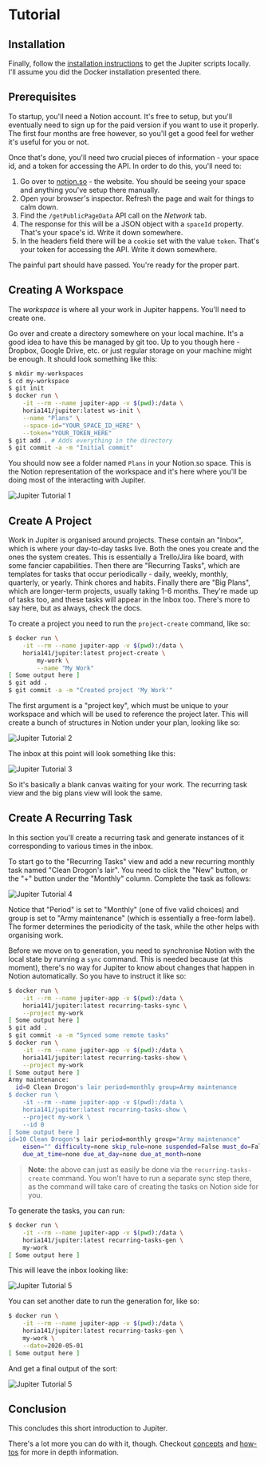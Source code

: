 # Tutorial

## Installation

Finally, follow the [installation instructions](https://github.com/horia141/jupiter/blob/master/docs/install.md) to get
the Jupiter scripts locally. I'll assume you did the Docker installation presented there.

## Prerequisites

To startup, you'll need a Notion account. It's free to setup, but you'll eventually need to sign up for the paid
version if you want to use it properly. The first four months are free however, so you'll get a good feel for wether
it's useful for you or not.

Once that's done, you'll need two crucial pieces of information - your space id, and a token for accessing the API.
In order to do this, you'll need to:

1. Go over to [notion.so](https://www.notion.so/) - the website. You should be seeing your space and anything you've
   setup there manually.
1. Open your browser's inspector. Refresh the page and wait for things to calm down.
1. Find the `/getPublicPageData` API call on the _Network_ tab.
1. The response for this will be a JSON object with a `spaceId` property. That's your space's id. Write it down
   somewhere.
1. In the headers field there will be a `cookie` set with the value `token`. That's your token for accessing the API.
   Write it down somewhere.

The painful part should have passed. You're ready for the proper part.

## Creating A Workspace

The _workspace_ is where all your work in Jupiter happens. You'll need to create one.

Go over and create a directory somewhere on your local machine. It's a good idea to have this be managed by git too.
Up to you though here - Dropbox, Google Drive, etc. or just regular storage on your machine might be enough. It
should look something like this:

```bash
$ mkdir my-workspaces
$ cd my-workspace
$ git init
$ docker run \
    -it --rm --name jupiter-app -v $(pwd):/data \
    horia141/jupiter:latest ws-init \
    --name "Plans" \
    --space-id="YOUR_SPACE_ID_HERE" \
    --token="YOUR_TOKEN_HERE"
$ git add . # Adds everything in the directory
$ git commit -a -m "Initial commit"
```

You should now see a folder named `Plans` in your Notion.so space. This is the Notion representation of the workspace
and it's here where you'll  be doing most of the interacting with Jupiter.

![Jupiter Tutorial 1](assets/jupiter-tutorial-1.png)

## Create A Project

Work in Jupiter is organised around projects. These contain an "Inbox", which is where your day-to-day tasks live. Both
the ones you create and the ones the system creates. This is essentially a Trello/Jira like board, with some fancier
capabilities. Then there are "Recurring Tasks", which are templates for tasks that occur periodically - daily, weekly,
monthly, quarterly, or yearly. Think chores and habits. Finally there are "Big Plans", which are longer-term projects,
usually taking 1-6 months. They're made up of tasks too, and these tasks will appear in the Inbox too. There's
more to say here, but as always, check the docs.

To create a project you need to run the `project-create` command, like so:

```bash
$ docker run \
    -it --rm --name jupiter-app -v $(pwd):/data \
    horia141/jupiter:latest project-create \
        my-work \
        --name "My Work"
[ Some output here ]
$ git add .
$ git commit -a -m "Created project 'My Work'"
```

The first argument is a "project key", which must be unique to your workspace and which will be used to reference the
project later. This will create a bunch of structures in Notion under your plan, looking like so:

![Jupiter Tutorial 2](assets/jupiter-tutorial-2.png)

The inbox at this point will look something like this:

![Jupiter Tutorial 3](assets/jupiter-tutorial-3.png)

So it's basically a blank canvas waiting for your work. The recurring task view and the big plans view will
look the same.

## Create A Recurring Task

In this section you'll create a recurring task and generate instances of it corresponding to various times in the inbox.

To start go to the "Recurring Tasks" view and add a new recurring monthly task named "Clean Drogon's lair". You need
to click the "New" button, or the "+" button under the "Monthly" column. Complete the task as follows:

![Jupiter Tutorial 4](assets/jupiter-tutorial-4.png)

Notice that "Period" is set to "Monthly" (one of five valid choices) and group is set to "Army maintenance" (which
is essentially a free-form label). The former determines the periodicity of the task, while the other helps with
organising work.

Before we move on to generation, you need to synchronise Notion with the local state by running a `sync` command.
This is needed because (at this moment), there's no way for Jupiter to know about changes that happen in Notion
automatically. So you have to instruct it like so:

```bash
$ docker run \
    -it --rm --name jupiter-app -v $(pwd):/data \
    horia141/jupiter:latest recurring-tasks-sync \
    --project my-work
[ Some output here ]
$ git add .
$ git commit -a -m "Synced some remote tasks"
$ docker run \
    -it --rm --name jupiter-app -v $(pwd):/data \
    horia141/jupiter:latest recurring-tasks-show \
    --project my-work
[ Some output here ]
Army maintenance:
  id=0 Clean Drogon's lair period=monthly group=Army maintenance
$ docker run \
    -it --rm --name jupiter-app -v $(pwd):/data \
    horia141/jupiter:latest recurring-tasks-show \
    --project my-work \
    --id 0
[ Some output here ]
id=10 Clean Drogon's lair period=monthly group="Army maintenance"
    eisen="" difficulty=none skip_rule=none suspended=False must_do=False
    due_at_time=none due_at_day=none due_at_month=none
```

> **Note**: the above can just as easily be done via the `recurring-tasks-create` command. You won't have to run
> a separate sync step there, as the command will take care of creating the tasks on Notion side for you.

To generate the tasks, you can run:

```bash
$ docker run \
    -it --rm --name jupiter-app -v $(pwd):/data \
    horia141/jupiter:latest recurring-tasks-gen \
    my-work
[ Some output here ]
```

This will leave the inbox looking like:

![Jupiter Tutorial 5](assets/jupiter-tutorial-5.png)

You can set another date to run the generation for, like so:

```bash
$ docker run \
    -it --rm --name jupiter-app -v $(pwd):/data \
    horia141/jupiter:latest recurring-tasks-gen \
    my-work \
    --date=2020-05-01
[ Some output here ]
```

And get a final output of the sort:

![Jupiter Tutorial 5](assets/jupiter-tutorial-6.png)

## Conclusion

This concludes this short introduction to Jupiter.

There's a lot more you can do with it, though. Checkout [concepts](concepts.md) and [how-tos](how-tos) for more in
depth information.